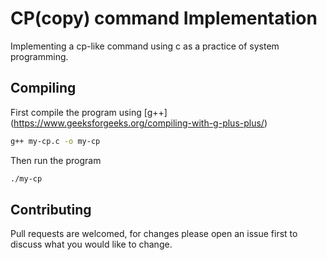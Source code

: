 # CP(copy) command Implementation
Implementing a cp-like command using c as a practice of system programming. 
## Compiling
First compile the program using [g++] (https://www.geeksforgeeks.org/compiling-with-g-plus-plus/)
```bash
g++ my-cp.c -o my-cp
```
Then run the program
```bash
./my-cp
```

## Contributing
Pull requests are welcomed, for changes please open an issue first to discuss what you would like to change.
